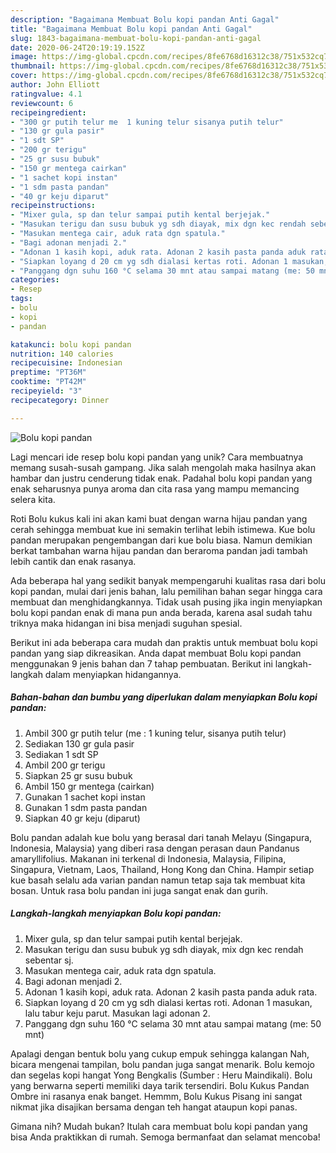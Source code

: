 ```yaml
---
description: "Bagaimana Membuat Bolu kopi pandan Anti Gagal"
title: "Bagaimana Membuat Bolu kopi pandan Anti Gagal"
slug: 1843-bagaimana-membuat-bolu-kopi-pandan-anti-gagal
date: 2020-06-24T20:19:19.152Z
image: https://img-global.cpcdn.com/recipes/8fe6768d16312c38/751x532cq70/bolu-kopi-pandan-foto-resep-utama.jpg
thumbnail: https://img-global.cpcdn.com/recipes/8fe6768d16312c38/751x532cq70/bolu-kopi-pandan-foto-resep-utama.jpg
cover: https://img-global.cpcdn.com/recipes/8fe6768d16312c38/751x532cq70/bolu-kopi-pandan-foto-resep-utama.jpg
author: John Elliott
ratingvalue: 4.1
reviewcount: 6
recipeingredient:
- "300 gr putih telur me  1 kuning telur sisanya putih telur"
- "130 gr gula pasir"
- "1 sdt SP"
- "200 gr terigu"
- "25 gr susu bubuk"
- "150 gr mentega cairkan"
- "1 sachet kopi instan"
- "1 sdm pasta pandan"
- "40 gr keju diparut"
recipeinstructions:
- "Mixer gula, sp dan telur sampai putih kental berjejak."
- "Masukan terigu dan susu bubuk yg sdh diayak, mix dgn kec rendah sebentar sj."
- "Masukan mentega cair, aduk rata dgn spatula."
- "Bagi adonan menjadi 2."
- "Adonan 1 kasih kopi, aduk rata. Adonan 2 kasih pasta panda aduk rata."
- "Siapkan loyang d 20 cm yg sdh dialasi kertas roti. Adonan 1 masukan, lalu tabur keju parut. Masukan lagi adonan 2."
- "Panggang dgn suhu 160 °C selama 30 mnt atau sampai matang (me: 50 mnt)"
categories:
- Resep
tags:
- bolu
- kopi
- pandan

katakunci: bolu kopi pandan 
nutrition: 140 calories
recipecuisine: Indonesian
preptime: "PT36M"
cooktime: "PT42M"
recipeyield: "3"
recipecategory: Dinner

---
```



![Bolu kopi pandan](https://img-global.cpcdn.com/recipes/8fe6768d16312c38/751x532cq70/bolu-kopi-pandan-foto-resep-utama.jpg)

Lagi mencari ide resep bolu kopi pandan yang unik? Cara membuatnya memang susah-susah gampang. Jika salah mengolah maka hasilnya akan hambar dan justru cenderung tidak enak. Padahal bolu kopi pandan yang enak seharusnya punya aroma dan cita rasa yang mampu memancing selera kita.

Roti Bolu kukus kali ini akan kami buat dengan warna hijau pandan yang cerah sehingga membuat kue ini semakin terlihat lebih istimewa. Kue bolu pandan merupakan pengembangan dari kue bolu biasa. Namun demikian berkat tambahan warna hijau pandan dan beraroma pandan jadi tambah lebih cantik dan enak rasanya.

Ada beberapa hal yang sedikit banyak mempengaruhi kualitas rasa dari bolu kopi pandan, mulai dari jenis bahan, lalu pemilihan bahan segar hingga cara membuat dan menghidangkannya. Tidak usah pusing jika ingin menyiapkan bolu kopi pandan enak di mana pun anda berada, karena asal sudah tahu triknya maka hidangan ini bisa menjadi suguhan spesial.


Berikut ini ada beberapa cara mudah dan praktis untuk membuat bolu kopi pandan yang siap dikreasikan. Anda dapat membuat Bolu kopi pandan menggunakan 9 jenis bahan dan 7 tahap pembuatan. Berikut ini langkah-langkah dalam menyiapkan hidangannya.

<!--inarticleads1-->

##### Bahan-bahan dan bumbu yang diperlukan dalam menyiapkan Bolu kopi pandan:

1. Ambil 300 gr putih telur (me : 1 kuning telur, sisanya putih telur)
1. Sediakan 130 gr gula pasir
1. Sediakan 1 sdt SP
1. Ambil 200 gr terigu
1. Siapkan 25 gr susu bubuk
1. Ambil 150 gr mentega (cairkan)
1. Gunakan 1 sachet kopi instan
1. Gunakan 1 sdm pasta pandan
1. Siapkan 40 gr keju (diparut)


Bolu pandan adalah kue bolu yang berasal dari tanah Melayu (Singapura, Indonesia, Malaysia) yang diberi rasa dengan perasan daun Pandanus amaryllifolius. Makanan ini terkenal di Indonesia, Malaysia, Filipina, Singapura, Vietnam, Laos, Thailand, Hong Kong dan China. Hampir setiap kue basah selalu ada varian pandan namun tetap saja tak membuat kita bosan. Untuk rasa bolu pandan ini juga sangat enak dan gurih. 

<!--inarticleads2-->

##### Langkah-langkah menyiapkan Bolu kopi pandan:

1. Mixer gula, sp dan telur sampai putih kental berjejak.
1. Masukan terigu dan susu bubuk yg sdh diayak, mix dgn kec rendah sebentar sj.
1. Masukan mentega cair, aduk rata dgn spatula.
1. Bagi adonan menjadi 2.
1. Adonan 1 kasih kopi, aduk rata. Adonan 2 kasih pasta panda aduk rata.
1. Siapkan loyang d 20 cm yg sdh dialasi kertas roti. Adonan 1 masukan, lalu tabur keju parut. Masukan lagi adonan 2.
1. Panggang dgn suhu 160 °C selama 30 mnt atau sampai matang (me: 50 mnt)


Apalagi dengan bentuk bolu yang cukup empuk sehingga kalangan Nah, bicara mengenai tampilan, bolu pandan juga sangat menarik. Bolu kemojo dan segelas kopi hangat Yong Bengkalis (Sumber : Heru Maindikali). Bolu yang berwarna seperti memiliki daya tarik tersendiri. Bolu Kukus Pandan Ombre ini rasanya enak banget. Hemmm, Bolu Kukus Pisang ini sangat nikmat jika disajikan bersama dengan teh hangat ataupun kopi panas. 

Gimana nih? Mudah bukan? Itulah cara membuat bolu kopi pandan yang bisa Anda praktikkan di rumah. Semoga bermanfaat dan selamat mencoba!
